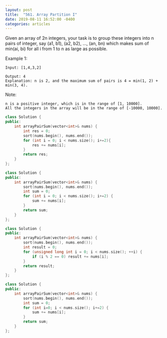 ```yaml
---
layout: post
title:  "561. Array Partition I"
date: 2019-08-11 16:52:00 -0400
categories: articles
---
```

Given an array of 2n integers, your task is to group these integers into n pairs of integer, say (a1, b1), (a2, b2), ..., (an, bn) which makes sum of min(ai, bi) for all i from 1 to n as large as possible.

Example 1:
```
Input: [1,4,3,2]

Output: 4
Explanation: n is 2, and the maximum sum of pairs is 4 = min(1, 2) + min(3, 4).
```
Note:
```
n is a positive integer, which is in the range of [1, 10000].
All the integers in the array will be in the range of [-10000, 10000].
```
```c++
class Solution {
public:
    int arrayPairSum(vector<int>& nums) {
        int res = 0;
        sort(nums.begin(), nums.end());
        for (int i = 0; i < nums.size(); i+=2){
            res += nums[i];
        }
        return res;
    }
};
```
```c++
class Solution {
public:
    int arrayPairSum(vector<int>& nums) {
        sort(nums.begin(), nums.end());
        int sum = 0;
        for (int i = 0; i < nums.size(); i+=2) {
            sum += nums[i];
        }
        return sum;
    }
};
```
```c++
class Solution {
public:
    int arrayPairSum(vector<int>& nums) {
        sort(nums.begin(), nums.end());
        int result = 0;
        for (unsigned long int i = 0; i < nums.size(); ++i) {
            if (i % 2 == 0) result += nums[i];
        }
        return result;
    }
};
```
```c++
class Solution {
public:
    int arrayPairSum(vector<int>& nums) {
        sort(nums.begin(), nums.end());
        int sum = 0;
        for (int i=0; i < nums.size(); i+=2) {
            sum += nums[i];
        }
        return sum;
    }
};
```